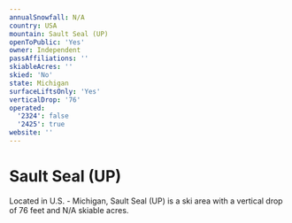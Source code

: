 ```yaml
---
annualSnowfall: N/A
country: USA
mountain: Sault Seal (UP)
openToPublic: 'Yes'
owner: Independent
passAffiliations: ''
skiableAcres: ''
skied: 'No'
state: Michigan
surfaceLiftsOnly: 'Yes'
verticalDrop: '76'
operated:
  '2324': false
  '2425': true
website: ''
---
```



# Sault Seal (UP)

Located in U.S. - Michigan, Sault Seal (UP) is a ski area with a vertical drop of 76 feet and N/A skiable acres.
